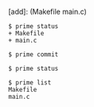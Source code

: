 [from]: (changes/noop)
[add]: (Makefile main.c)

	$ prime status
	+ Makefile
	+ main.c

	$ prime commit
	
	$ prime status
	
	$ prime list
	Makefile
	main.c
